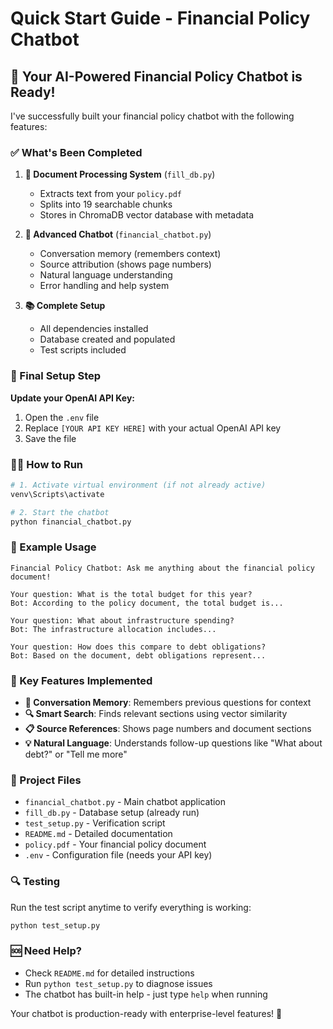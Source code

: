 # Quick Start Guide - Financial Policy Chatbot

## 🚀 Your AI-Powered Financial Policy Chatbot is Ready!

I've successfully built your financial policy chatbot with the following features:

### ✅ What's Been Completed

1. **📄 Document Processing System** (`fill_db.py`)
   - Extracts text from your `policy.pdf` 
   - Splits into 19 searchable chunks
   - Stores in ChromaDB vector database with metadata

2. **🤖 Advanced Chatbot** (`financial_chatbot.py`)
   - Conversation memory (remembers context)
   - Source attribution (shows page numbers)
   - Natural language understanding
   - Error handling and help system

3. **📚 Complete Setup**
   - All dependencies installed
   - Database created and populated
   - Test scripts included

### 🔧 Final Setup Step

**Update your OpenAI API Key:**
1. Open the `.env` file
2. Replace `[YOUR API KEY HERE]` with your actual OpenAI API key
3. Save the file

### 🏃‍♂️ How to Run

```bash
# 1. Activate virtual environment (if not already active)
venv\Scripts\activate

# 2. Start the chatbot
python financial_chatbot.py
```

### 💬 Example Usage

```
Financial Policy Chatbot: Ask me anything about the financial policy document!

Your question: What is the total budget for this year?
Bot: According to the policy document, the total budget is...

Your question: What about infrastructure spending?
Bot: The infrastructure allocation includes...

Your question: How does this compare to debt obligations?
Bot: Based on the document, debt obligations represent...
```

### 🎯 Key Features Implemented

- **🧠 Conversation Memory**: Remembers previous questions for context
- **🔍 Smart Search**: Finds relevant sections using vector similarity
- **📋 Source References**: Shows page numbers and document sections
- **💡 Natural Language**: Understands follow-up questions like "What about debt?" or "Tell me more"

### 📁 Project Files

- `financial_chatbot.py` - Main chatbot application
- `fill_db.py` - Database setup (already run)
- `test_setup.py` - Verification script
- `README.md` - Detailed documentation
- `policy.pdf` - Your financial policy document
- `.env` - Configuration file (needs your API key)

### 🔍 Testing

Run the test script anytime to verify everything is working:
```bash
python test_setup.py
```

### 🆘 Need Help?

- Check `README.md` for detailed instructions
- Run `python test_setup.py` to diagnose issues
- The chatbot has built-in help - just type `help` when running

Your chatbot is production-ready with enterprise-level features! 🎉
